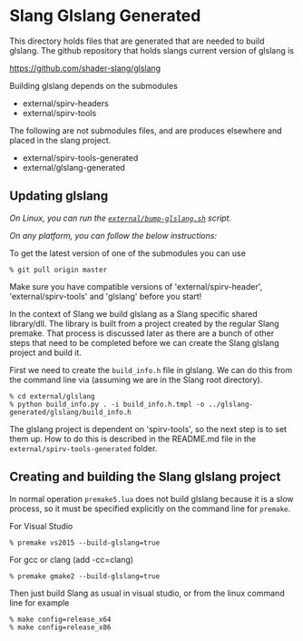Slang Glslang Generated
=======================

This directory holds files that are generated that are needed to build glslang. The github repository that holds slangs current version of glslang is 

https://github.com/shader-slang/glslang

Building glslang depends on the submodules

* external/spirv-headers
* external/spirv-tools

The following are not submodules files, and are produces elsewhere and placed in the slang project.

* external/spirv-tools-generated
* external/glslang-generated

Updating glslang
----------------

*On Linux, you can run the [`external/bump-glslang.sh`](../bump-glslang.sh) script.*

*On any platform, you can follow the below instructions:*

To get the latest version of one of the submodules you can use

```
% git pull origin master
```

Make sure you have compatible versions of 'external/spirv-header', 'external/spirv-tools' and 'glslang' before you start!

In the context of Slang we build glslang as a Slang specific shared library/dll. The library is built from a project created by the regular Slang premake. That process is discussed later as there are a bunch of other steps that need to be completed before we can create the Slang glslang project and build it. 

First we need to create the `build_info.h` file in glslang. We can do this from the command line via (assuming we are in the Slang root directory). 

```
% cd external/glslang
% python build_info.py . -i build_info.h.tmpl -o ../glslang-generated/glslang/build_info.h
```

The glslang project is dependent on 'spirv-tools', so the next step is to set them up. How to do this is described in the README.md file in the `external/spirv-tools-generated` folder. 

## Creating and building the Slang glslang project

In normal operation `premake5.lua` does not build glslang because it is a slow process, so it must be specified explicitly on the command line for `premake`. 

For Visual Studio 

```
% premake vs2015 --build-glslang=true
```

For gcc or clang (add -cc=clang)

```
% premake gmake2 --build-glslang=true
```

Then just build Slang as usual in visual studio, or from the linux command line for example

```
% make config=release_x64
% make config=release_x86
```
